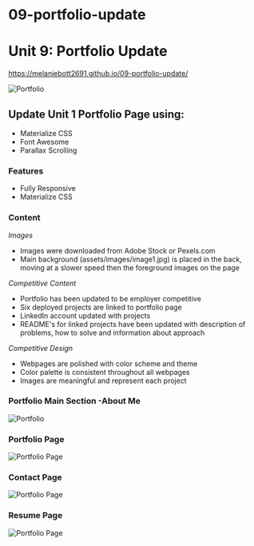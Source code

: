 # 09-portfolio-update

# Unit 9: Portfolio Update

 https://melaniebott2691.github.io/09-portfolio-update/

![Portfolio](/assets/images/screenshot.png)


## Update Unit 1 Portfolio Page using:

* Materialize CSS
* Font Awesome
* Parallax Scrolling

### **Features**
- Fully Responsive
- Materialize CSS

### **Content**

*Images*
- Images were downloaded from Adobe Stock or Pexels.com
- Main background (assets/images/image1.jpg) is placed in the back, moving at a slower speed then the foreground images on the page

*Competitive Content*
- Portfolio has been updated to be employer competitive
- Six deployed projects are linked to portfolio page
- LinkedIn account updated with projects
- README's for linked projects have been updated with description of problems, how to solve and information about approach

*Competitive Design*
- Webpages are polished with color scheme and theme
- Color palette is consistent throughout all webpages
- Images are meaningful and represent each project

### Portfolio Main Section -About Me
![Portfolio](/assets/images/portfoliowebpage.png)

### Portfolio Page
![Portfolio Page](/assets/images/portfoliopage.png)

### Contact Page
![Portfolio Page](/assets/images/contactpage.png)

### Resume Page
![Portfolio Page](/assets/images/resumepage.png)



